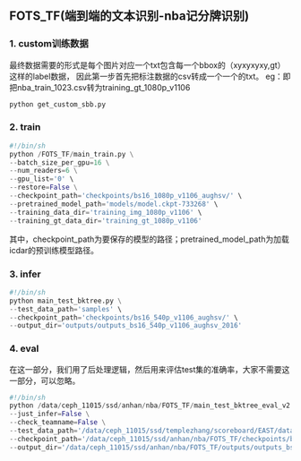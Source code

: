 ## FOTS_TF(端到端的文本识别-nba记分牌识别)
### 1. custom训练数据
最终数据需要的形式是每个图片对应一个txt包含每一个bbox的（xyxyxyxy,gt）这样的label数据，
因此第一步首先把标注数据的csv转成一个一个的txt。
eg：即把nba_train_1023.csv转为training_gt_1080p_v1106
``` python
python get_custom_sbb.py
``` 
### 2. train
``` python
#!/bin/sh
python /FOTS_TF/main_train.py \
--batch_size_per_gpu=16 \
--num_readers=6 \
--gpu_list='0' \
--restore=False \
--checkpoint_path='checkpoints/bs16_1080p_v1106_aughsv/' \
--pretrained_model_path='models/model.ckpt-733268' \
--training_data_dir='training_img_1080p_v1106' \
--training_gt_data_dir='training_gt_1080p_v1106'
``` 
其中，checkpoint_path为要保存的模型的路径；pretrained_model_path为加载icdar的预训练模型路径。

### 3. infer
``` python
#!/bin/sh
python main_test_bktree.py \
--test_data_path='samples' \
--checkpoint_path='checkpoints/bs16_540p_v1106_aughsv/' \
--output_dir='outputs/outputs_bs16_540p_v1106_aughsv_2016' 
``` 

### 4. eval
在这一部分，我们用了后处理逻辑，然后用来评估test集的准确率，大家不需要这一部分，可以忽略。
``` python
#!/bin/sh
python /data/ceph_11015/ssd/anhan/nba/FOTS_TF/main_test_bktree_eval_v2.py \
--just_infer=False \
--check_teamname=False \
--test_data_path='/data/ceph_11015/ssd/templezhang/scoreboard/EAST/data/check_res_15161718_test_null.csv' \
--checkpoint_path='/data/ceph_11015/ssd/anhan/nba/FOTS_TF/checkpoints/bs16_540p_v1106_aughsv/' \
--output_dir='/data/ceph_11015/ssd/anhan/nba/FOTS_TF/outputs/outputs_bs16_540p_v1106_aughsv_eval' 
``` 